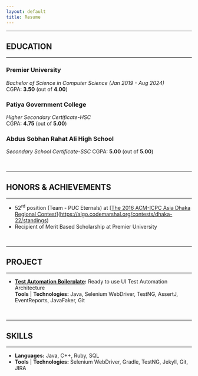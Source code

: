 ```yaml
---
layout: default
title: Resume
---
```



---
## EDUCATION
---
### Premier University  
*Bachelor of Science in Computer Science (Jan 2019 - Aug 2024)*  
CGPA: **3.50** (out of **4.00**) 

### Patiya Government College
*Higher Secondary Certificate-HSC*  
CGPA: **4.75** (out of **5.00**)

### Abdus Sobhan Rahat Ali High School
*Secondary School Certificate-SSC* 
CGPA: **5.00** (out of **5.00**)
 
<br />

---
## HONORS & ACHIEVEMENTS
---

* 52<sup>rd</sup> position (Team - PUC Eternals) at [[The 2016 ACM-ICPC Asia Dhaka Regional Contest](https://icpc.global/regionals/finder/dhaka-2016/standings)](https://algo.codemarshal.org/contests/dhaka-22/standings)
* Recipient of Merit Based Scholarship at Premier University


<br />

---
## PROJECT
---
* **[Test Automation Boilerplate](https://github.com/Tahanima/test-automation-boilerplate):** Ready to use UI Test Automation Architecture  
**Tools** &#124; **Technologies:** Java, Selenium WebDriver, TestNG, AssertJ, EventReports, JavaFaker, Git 

<br />
  
---
## SKILLS  
---
* **Languages:** Java, C++, Ruby, SQL
* **Tools** &#124; **Technologies:** Selenium WebDriver, Gradle, TestNG, Jekyll, Git, JIRA
